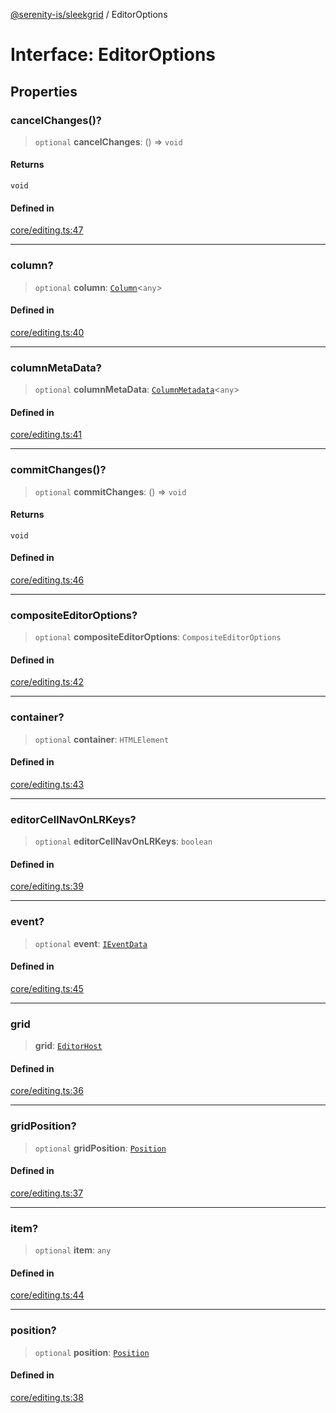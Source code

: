 [@serenity-is/sleekgrid](../README.md) / EditorOptions

# Interface: EditorOptions

## Properties

### cancelChanges()?

> `optional` **cancelChanges**: () => `void`

#### Returns

`void`

#### Defined in

[core/editing.ts:47](https://github.com/serenity-is/sleekgrid/blob/master/src/core/editing.ts#L47)

***

### column?

> `optional` **column**: [`Column`](Column.md)\<`any`\>

#### Defined in

[core/editing.ts:40](https://github.com/serenity-is/sleekgrid/blob/master/src/core/editing.ts#L40)

***

### columnMetaData?

> `optional` **columnMetaData**: [`ColumnMetadata`](ColumnMetadata.md)\<`any`\>

#### Defined in

[core/editing.ts:41](https://github.com/serenity-is/sleekgrid/blob/master/src/core/editing.ts#L41)

***

### commitChanges()?

> `optional` **commitChanges**: () => `void`

#### Returns

`void`

#### Defined in

[core/editing.ts:46](https://github.com/serenity-is/sleekgrid/blob/master/src/core/editing.ts#L46)

***

### compositeEditorOptions?

> `optional` **compositeEditorOptions**: `CompositeEditorOptions`

#### Defined in

[core/editing.ts:42](https://github.com/serenity-is/sleekgrid/blob/master/src/core/editing.ts#L42)

***

### container?

> `optional` **container**: `HTMLElement`

#### Defined in

[core/editing.ts:43](https://github.com/serenity-is/sleekgrid/blob/master/src/core/editing.ts#L43)

***

### editorCellNavOnLRKeys?

> `optional` **editorCellNavOnLRKeys**: `boolean`

#### Defined in

[core/editing.ts:39](https://github.com/serenity-is/sleekgrid/blob/master/src/core/editing.ts#L39)

***

### event?

> `optional` **event**: [`IEventData`](IEventData.md)

#### Defined in

[core/editing.ts:45](https://github.com/serenity-is/sleekgrid/blob/master/src/core/editing.ts#L45)

***

### grid

> **grid**: [`EditorHost`](EditorHost.md)

#### Defined in

[core/editing.ts:36](https://github.com/serenity-is/sleekgrid/blob/master/src/core/editing.ts#L36)

***

### gridPosition?

> `optional` **gridPosition**: [`Position`](Position.md)

#### Defined in

[core/editing.ts:37](https://github.com/serenity-is/sleekgrid/blob/master/src/core/editing.ts#L37)

***

### item?

> `optional` **item**: `any`

#### Defined in

[core/editing.ts:44](https://github.com/serenity-is/sleekgrid/blob/master/src/core/editing.ts#L44)

***

### position?

> `optional` **position**: [`Position`](Position.md)

#### Defined in

[core/editing.ts:38](https://github.com/serenity-is/sleekgrid/blob/master/src/core/editing.ts#L38)
